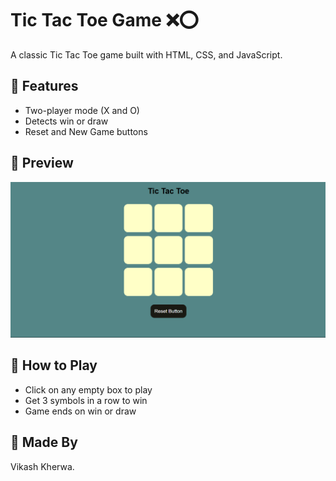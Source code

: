 # Tic Tac Toe Game ❌⭕️

A classic Tic Tac Toe game built with HTML, CSS, and JavaScript.

## 🔹 Features
- Two-player mode (X and O)
- Detects win or draw
- Reset and New Game buttons

## 🔹 Preview
![Preview](tictactoe-preview.png)

## 🔹 How to Play
- Click on any empty box to play
- Get 3 symbols in a row to win
- Game ends on win or draw

## 🔹 Made By
Vikash Kherwa.
